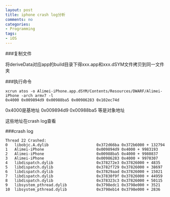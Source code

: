 ```yaml
---
layout: post
title: iphone crash log分析
comments: no
categories:
- Programming
tags:
- iOS
---
```


###复制文件

将deriveData对应app的build目录下得xxx.app和xxx.dSYM文件拷贝到同一文件夹


###执行命令

```
xcrun atos -o Alimei-iPhone.app.dSYM/Contents/Resources/DWARF/Alimei-iPhone -arch armv7 -l 
0x4000 0x009894d9 0x00988ba5 0x00986283 0x102ec74d

```

0x4000是基地址 0x009894d9 0x00988ba5 等是对象地址  

这些地址在crash log查看

###crash log

```
Thread 22 Crashed:
0   libobjc.A.dylib                     0x372d66ba 0x372b6000 + 132794
1   Alimei-iPhone                       0x009894d9 0x4000 + 9983193
2   Alimei-iPhone                       0x00988ba5 0x4000 + 9980837
3   Alimei-iPhone                       0x00986283 0x4000 + 9970307
4   libdispatch.dylib                   0x378272e3 0x37826000 + 4835
5   libdispatch.dylib                   0x3782f729 0x37826000 + 38697
6   libdispatch.dylib                   0x37829aad 0x37826000 + 15021
7   libdispatch.dylib                   0x37830f9f 0x37826000 + 44959
8   libdispatch.dylib                   0x378323c3 0x37826000 + 50115
9   libsystem_pthread.dylib             0x3798edc1 0x3798e000 + 3521
10  libsystem_pthread.dylib             0x3798eb14 0x3798e000 + 2836
```
